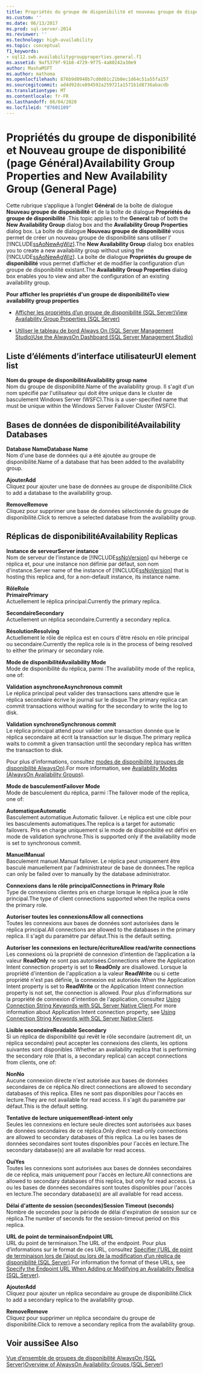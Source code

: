 ```yaml
---
title: Propriétés du groupe de disponibilité et nouveau groupe de disponibilité (page général) | Microsoft Docs
ms.custom: ''
ms.date: 06/13/2017
ms.prod: sql-server-2014
ms.reviewer: ''
ms.technology: high-availability
ms.topic: conceptual
f1_keywords:
- sql12.swb.availabilitygroupproperties.general.f1
ms.assetid: 9af5379f-91b8-4729-9f75-4a80242a30e9
author: MashaMSFT
ms.author: mathoma
ms.openlocfilehash: 876b9d0948b7cd0d01c21b0ec1d64c51a55fa157
ms.sourcegitcommit: ad4d92dce894592a259721a1571b1d8736abacdb
ms.translationtype: MT
ms.contentlocale: fr-FR
ms.lasthandoff: 08/04/2020
ms.locfileid: "87601109"
---
```

# <a name="availability-group-properties-and-new-availability-group-general-page"></a><span data-ttu-id="9ad80-102">Propriétés du groupe de disponibilité et Nouveau groupe de disponibilité (page Général)</span><span class="sxs-lookup"><span data-stu-id="9ad80-102">Availability Group Properties and New Availability Group (General Page)</span></span>
  <span data-ttu-id="9ad80-103">Cette rubrique s’applique à l’onglet **Général** de la boîte de dialogue **Nouveau groupe de disponibilité** et de la boîte de dialogue **Propriétés du groupe de disponibilité** .</span><span class="sxs-lookup"><span data-stu-id="9ad80-103">This topic applies to the **General** tab of both the **New Availability Group** dialog box and the **Availability Group Properties** dialog box.</span></span>  <span data-ttu-id="9ad80-104">La boîte de dialogue **Nouveau groupe de disponibilité** vous permet de créer un nouveau groupe de disponibilité sans utiliser l’ [!INCLUDE[ssAoNewAgWiz](../../../includes/ssaonewagwiz-md.md)].</span><span class="sxs-lookup"><span data-stu-id="9ad80-104">The **New Availability Group** dialog box enables you to create a new availability group without using the [!INCLUDE[ssAoNewAgWiz](../../../includes/ssaonewagwiz-md.md)].</span></span> <span data-ttu-id="9ad80-105">La boîte de dialogue **Propriétés du groupe de disponibilité** vous permet d’afficher et de modifier la configuration d’un groupe de disponibilité existant.</span><span class="sxs-lookup"><span data-stu-id="9ad80-105">The **Availability Group Properties** dialog box enables you to view and alter the configuration of an existing availability group.</span></span>  
  
 <span data-ttu-id="9ad80-106">**Pour afficher les propriétés d'un groupe de disponibilité**</span><span class="sxs-lookup"><span data-stu-id="9ad80-106">**To view availability group properties**</span></span>  
  
-   [<span data-ttu-id="9ad80-107">Afficher les propriétés d’un groupe de disponibilité &#40;SQL Server&#41;</span><span class="sxs-lookup"><span data-stu-id="9ad80-107">View Availability Group Properties &#40;SQL Server&#41;</span></span>](view-availability-group-properties-sql-server.md)  
  
-   [<span data-ttu-id="9ad80-108">Utiliser le tableau de bord Always On &#40;SQL Server Management Studio&#41;</span><span class="sxs-lookup"><span data-stu-id="9ad80-108">Use the AlwaysOn Dashboard &#40;SQL Server Management Studio&#41;</span></span>](use-the-always-on-dashboard-sql-server-management-studio.md)  
  
## <a name="ui-element-list"></a><span data-ttu-id="9ad80-109">Liste d’éléments d’interface utilisateur</span><span class="sxs-lookup"><span data-stu-id="9ad80-109">UI element list</span></span>  
 <span data-ttu-id="9ad80-110">**Nom du groupe de disponibilité**</span><span class="sxs-lookup"><span data-stu-id="9ad80-110">**Availability group name**</span></span>  
 <span data-ttu-id="9ad80-111">Nom du groupe de disponibilité.</span><span class="sxs-lookup"><span data-stu-id="9ad80-111">Name of the availability group.</span></span> <span data-ttu-id="9ad80-112">Il s'agit d'un nom spécifié par l'utilisateur qui doit être unique dans le cluster de basculement Windows Server (WSFC).</span><span class="sxs-lookup"><span data-stu-id="9ad80-112">This is a user-specified name that must be unique within the Windows Server Failover Cluster (WSFC).</span></span>  
  
## <a name="availability-databases"></a><span data-ttu-id="9ad80-113">Bases de données de disponibilité</span><span class="sxs-lookup"><span data-stu-id="9ad80-113">Availability Databases</span></span>  
 <span data-ttu-id="9ad80-114">**Database Name**</span><span class="sxs-lookup"><span data-stu-id="9ad80-114">**Database Name**</span></span>  
 <span data-ttu-id="9ad80-115">Nom d'une base de données qui a été ajoutée au groupe de disponibilité.</span><span class="sxs-lookup"><span data-stu-id="9ad80-115">Name of a database that has been added to the availability group.</span></span>  
  
 <span data-ttu-id="9ad80-116">**Ajouter**</span><span class="sxs-lookup"><span data-stu-id="9ad80-116">**Add**</span></span>  
 <span data-ttu-id="9ad80-117">Cliquez pour ajouter une base de données au groupe de disponibilité.</span><span class="sxs-lookup"><span data-stu-id="9ad80-117">Click to add a database to the availability group.</span></span>  
  
 <span data-ttu-id="9ad80-118">**Remove**</span><span class="sxs-lookup"><span data-stu-id="9ad80-118">**Remove**</span></span>  
 <span data-ttu-id="9ad80-119">Cliquez pour supprimer une base de données sélectionnée du groupe de disponibilité.</span><span class="sxs-lookup"><span data-stu-id="9ad80-119">Click to remove a selected database from the availability group.</span></span>  
  
## <a name="availability-replicas"></a><span data-ttu-id="9ad80-120">Réplicas de disponibilité</span><span class="sxs-lookup"><span data-stu-id="9ad80-120">Availability Replicas</span></span>  
 <span data-ttu-id="9ad80-121">**Instance de serveur**</span><span class="sxs-lookup"><span data-stu-id="9ad80-121">**Server instance**</span></span>  
 <span data-ttu-id="9ad80-122">Nom de serveur de l'instance de [!INCLUDE[ssNoVersion](../../../includes/ssnoversion-md.md)] qui héberge ce réplica et, pour une instance non définie par défaut, son nom d'instance.</span><span class="sxs-lookup"><span data-stu-id="9ad80-122">Server name of the instance of [!INCLUDE[ssNoVersion](../../../includes/ssnoversion-md.md)] that is hosting this replica and, for a non-default instance, its instance name.</span></span>  
  
 <span data-ttu-id="9ad80-123">**Rôle**</span><span class="sxs-lookup"><span data-stu-id="9ad80-123">**Role**</span></span>  
 <span data-ttu-id="9ad80-124">**Primaire**</span><span class="sxs-lookup"><span data-stu-id="9ad80-124">**Primary**</span></span>  
 <span data-ttu-id="9ad80-125">Actuellement le réplica principal.</span><span class="sxs-lookup"><span data-stu-id="9ad80-125">Currently the primary replica.</span></span>  
  
 <span data-ttu-id="9ad80-126">**Secondaire**</span><span class="sxs-lookup"><span data-stu-id="9ad80-126">**Secondary**</span></span>  
 <span data-ttu-id="9ad80-127">Actuellement un réplica secondaire.</span><span class="sxs-lookup"><span data-stu-id="9ad80-127">Currently a secondary replica.</span></span>  
  
 <span data-ttu-id="9ad80-128">**Résolution**</span><span class="sxs-lookup"><span data-stu-id="9ad80-128">**Resolving**</span></span>  
 <span data-ttu-id="9ad80-129">Actuellement le rôle de réplica est en cours d'être résolu en rôle principal ou secondaire.</span><span class="sxs-lookup"><span data-stu-id="9ad80-129">Currently the replica role is in the process of being resolved to either the primary or secondary role.</span></span>  
  
 <span data-ttu-id="9ad80-130">**Mode de disponibilité**</span><span class="sxs-lookup"><span data-stu-id="9ad80-130">**Availability Mode**</span></span>  
 <span data-ttu-id="9ad80-131">Mode de disponibilité du réplica, parmi :</span><span class="sxs-lookup"><span data-stu-id="9ad80-131">The availability mode of the replica, one of:</span></span>  
  
 <span data-ttu-id="9ad80-132">**Validation asynchrone**</span><span class="sxs-lookup"><span data-stu-id="9ad80-132">**Asynchronous commit**</span></span>  
 <span data-ttu-id="9ad80-133">Le réplica principal peut valider des transactions sans attendre que le réplica secondaire écrive le journal sur le disque.</span><span class="sxs-lookup"><span data-stu-id="9ad80-133">The primary replica can commit transactions without waiting for the secondary to write the log to disk.</span></span>  
  
 <span data-ttu-id="9ad80-134">**Validation synchrone**</span><span class="sxs-lookup"><span data-stu-id="9ad80-134">**Synchronous commit**</span></span>  
 <span data-ttu-id="9ad80-135">Le réplica principal attend pour valider une transaction donnée que le réplica secondaire ait écrit la transaction sur le disque.</span><span class="sxs-lookup"><span data-stu-id="9ad80-135">The primary replica waits to commit a given transaction until the secondary replica has written the transaction to disk.</span></span>  
  
 <span data-ttu-id="9ad80-136">Pour plus d’informations, consultez [modes de disponibilité (groupes de disponibilité AlwaysOn)](availability-modes-always-on-availability-groups.md).</span><span class="sxs-lookup"><span data-stu-id="9ad80-136">For more information, see [Availability Modes (AlwaysOn Availability Groups)](availability-modes-always-on-availability-groups.md).</span></span>  
  
 <span data-ttu-id="9ad80-137">**Mode de basculement**</span><span class="sxs-lookup"><span data-stu-id="9ad80-137">**Failover Mode**</span></span>  
 <span data-ttu-id="9ad80-138">Mode de basculement du réplica, parmi :</span><span class="sxs-lookup"><span data-stu-id="9ad80-138">The failover mode of the replica, one of:</span></span>  
  
 <span data-ttu-id="9ad80-139">**Automatique**</span><span class="sxs-lookup"><span data-stu-id="9ad80-139">**Automatic**</span></span>  
 <span data-ttu-id="9ad80-140">Basculement automatique.</span><span class="sxs-lookup"><span data-stu-id="9ad80-140">Automatic failover.</span></span> <span data-ttu-id="9ad80-141">Le réplica est une cible pour les basculements automatiques.</span><span class="sxs-lookup"><span data-stu-id="9ad80-141">The replica is a target for automatic failovers.</span></span> <span data-ttu-id="9ad80-142">Pris en charge uniquement si le mode de disponibilité est défini en mode de validation synchrone.</span><span class="sxs-lookup"><span data-stu-id="9ad80-142">This is supported only if the availability mode is set to synchronous commit.</span></span>  
  
 <span data-ttu-id="9ad80-143">**Manuel**</span><span class="sxs-lookup"><span data-stu-id="9ad80-143">**Manual**</span></span>  
 <span data-ttu-id="9ad80-144">Basculement manuel.</span><span class="sxs-lookup"><span data-stu-id="9ad80-144">Manual failover.</span></span> <span data-ttu-id="9ad80-145">Le réplica peut uniquement être basculé manuellement par l'administrateur de base de données.</span><span class="sxs-lookup"><span data-stu-id="9ad80-145">The replica can only be failed over to manually by the database administrator.</span></span>  
  
 <span data-ttu-id="9ad80-146">**Connexions dans le rôle principal**</span><span class="sxs-lookup"><span data-stu-id="9ad80-146">**Connections in Primary Role**</span></span>  
 <span data-ttu-id="9ad80-147">Type de connexions clientes pris en charge lorsque le réplica joue le rôle principal.</span><span class="sxs-lookup"><span data-stu-id="9ad80-147">The type of client connections supported when the replica owns the primary role.</span></span>  
  
 <span data-ttu-id="9ad80-148">**Autoriser toutes les connexions**</span><span class="sxs-lookup"><span data-stu-id="9ad80-148">**Allow all connections**</span></span>  
 <span data-ttu-id="9ad80-149">Toutes les connexions aux bases de données sont autorisées dans le réplica principal.</span><span class="sxs-lookup"><span data-stu-id="9ad80-149">All connections are allowed to the databases in the primary replica.</span></span> <span data-ttu-id="9ad80-150">Il s'agit du paramètre par défaut.</span><span class="sxs-lookup"><span data-stu-id="9ad80-150">This is the default setting.</span></span>  
  
 <span data-ttu-id="9ad80-151">**Autoriser les connexions en lecture/écriture**</span><span class="sxs-lookup"><span data-stu-id="9ad80-151">**Allow read/write connections**</span></span>  
 <span data-ttu-id="9ad80-152">Les connexions où la propriété de connexion d’intention de l’application a la valeur **ReadOnly** ne sont pas autorisées.</span><span class="sxs-lookup"><span data-stu-id="9ad80-152">Connections where the Application Intent connection property is set to **ReadOnly** are disallowed.</span></span> <span data-ttu-id="9ad80-153">Lorsque la propriété d'intention de l'application a la valeur **ReadWrite** ou si cette propriété n'est pas définie, la connexion est autorisée.</span><span class="sxs-lookup"><span data-stu-id="9ad80-153">When the Application Intent property is set to **ReadWrite** or the Application Intent connection property is not set, the connection is allowed.</span></span> <span data-ttu-id="9ad80-154">Pour plus d'informations sur la propriété de connexion d'intention de l'application, consultez [Using Connection String Keywords with SQL Server Native Client](../../../relational-databases/native-client/applications/using-connection-string-keywords-with-sql-server-native-client.md).</span><span class="sxs-lookup"><span data-stu-id="9ad80-154">For more information about Application Intent connection property, see [Using Connection String Keywords with SQL Server Native Client](../../../relational-databases/native-client/applications/using-connection-string-keywords-with-sql-server-native-client.md).</span></span>  
  
 <span data-ttu-id="9ad80-155">**Lisible secondaire**</span><span class="sxs-lookup"><span data-stu-id="9ad80-155">**Readable Secondary**</span></span>  
 <span data-ttu-id="9ad80-156">Si un réplica de disponibilité qui revêt le rôle secondaire (autrement dit, un réplica secondaire) peut accepter les connexions des clients, les options suivantes sont disponibles :</span><span class="sxs-lookup"><span data-stu-id="9ad80-156">Whether an availability replica that is performing the secondary role (that is, a secondary replica) can accept connections from clients, one of:</span></span>  
  
 <span data-ttu-id="9ad80-157">**Non**</span><span class="sxs-lookup"><span data-stu-id="9ad80-157">**No**</span></span>  
 <span data-ttu-id="9ad80-158">Aucune connexion directe n'est autorisée aux bases de données secondaires de ce réplica.</span><span class="sxs-lookup"><span data-stu-id="9ad80-158">No direct connections are allowed to secondary databases of this replica.</span></span> <span data-ttu-id="9ad80-159">Elles ne sont pas disponibles pour l'accès en lecture.</span><span class="sxs-lookup"><span data-stu-id="9ad80-159">They are not available for read access.</span></span> <span data-ttu-id="9ad80-160">Il s'agit du paramètre par défaut.</span><span class="sxs-lookup"><span data-stu-id="9ad80-160">This is the default setting.</span></span>  
  
 <span data-ttu-id="9ad80-161">**Tentative de lecture uniquement**</span><span class="sxs-lookup"><span data-stu-id="9ad80-161">**Read-intent only**</span></span>  
 <span data-ttu-id="9ad80-162">Seules les connexions en lecture seule directes sont autorisées aux bases de données secondaires de ce réplica.</span><span class="sxs-lookup"><span data-stu-id="9ad80-162">Only direct read-only connections are allowed to secondary databases of this replica.</span></span> <span data-ttu-id="9ad80-163">La ou les bases de données secondaires sont toutes disponibles pour l'accès en lecture.</span><span class="sxs-lookup"><span data-stu-id="9ad80-163">The secondary database(s) are all available for read access.</span></span>  
  
 <span data-ttu-id="9ad80-164">**Oui**</span><span class="sxs-lookup"><span data-stu-id="9ad80-164">**Yes**</span></span>  
 <span data-ttu-id="9ad80-165">Toutes les connexions sont autorisées aux bases de données secondaires de ce réplica, mais uniquement pour l'accès en lecture.</span><span class="sxs-lookup"><span data-stu-id="9ad80-165">All connections are allowed to secondary databases of this replica, but only for read access.</span></span> <span data-ttu-id="9ad80-166">La ou les bases de données secondaires sont toutes disponibles pour l'accès en lecture.</span><span class="sxs-lookup"><span data-stu-id="9ad80-166">The secondary database(s) are all available for read access.</span></span>  
  
 <span data-ttu-id="9ad80-167">**Délai d'attente de session (secondes)**</span><span class="sxs-lookup"><span data-stu-id="9ad80-167">**Session Timeout (seconds)**</span></span>  
 <span data-ttu-id="9ad80-168">Nombre de secondes pour la période de délai d'expiration de session sur ce réplica.</span><span class="sxs-lookup"><span data-stu-id="9ad80-168">The number of seconds for the session-timeout period on this replica.</span></span>  
  
 <span data-ttu-id="9ad80-169">**URL de point de terminaison**</span><span class="sxs-lookup"><span data-stu-id="9ad80-169">**Endpoint URL**</span></span>  
 <span data-ttu-id="9ad80-170">URL du point de terminaison.</span><span class="sxs-lookup"><span data-stu-id="9ad80-170">The URL of the endpoint.</span></span> <span data-ttu-id="9ad80-171">Pour plus d’informations sur le format de ces URL, consultez [Spécifier l’URL de point de terminaison lors de l’ajout ou lors de la modification d’un réplica de disponibilité &#40;SQL Server&#41;](specify-endpoint-url-adding-or-modifying-availability-replica.md).</span><span class="sxs-lookup"><span data-stu-id="9ad80-171">For information the format of these URLs, see [Specify the Endpoint URL When Adding or Modifying an Availability Replica &#40;SQL Server&#41;](specify-endpoint-url-adding-or-modifying-availability-replica.md).</span></span>  
  
 <span data-ttu-id="9ad80-172">**Ajouter**</span><span class="sxs-lookup"><span data-stu-id="9ad80-172">**Add**</span></span>  
 <span data-ttu-id="9ad80-173">Cliquez pour ajouter un réplica secondaire au groupe de disponibilité.</span><span class="sxs-lookup"><span data-stu-id="9ad80-173">Click to add a secondary replica to the availability group.</span></span>  
  
 <span data-ttu-id="9ad80-174">**Remove**</span><span class="sxs-lookup"><span data-stu-id="9ad80-174">**Remove**</span></span>  
 <span data-ttu-id="9ad80-175">Cliquez pour supprimer un réplica secondaire du groupe de disponibilité.</span><span class="sxs-lookup"><span data-stu-id="9ad80-175">Click to remove a secondary replica from the availability group.</span></span>  
  
## <a name="see-also"></a><span data-ttu-id="9ad80-176">Voir aussi</span><span class="sxs-lookup"><span data-stu-id="9ad80-176">See Also</span></span>  
 [<span data-ttu-id="9ad80-177">Vue d’ensemble de groupes de disponibilité AlwaysOn &#40;SQL Server&#41;</span><span class="sxs-lookup"><span data-stu-id="9ad80-177">Overview of AlwaysOn Availability Groups &#40;SQL Server&#41;</span></span>](overview-of-always-on-availability-groups-sql-server.md)  
  
  

